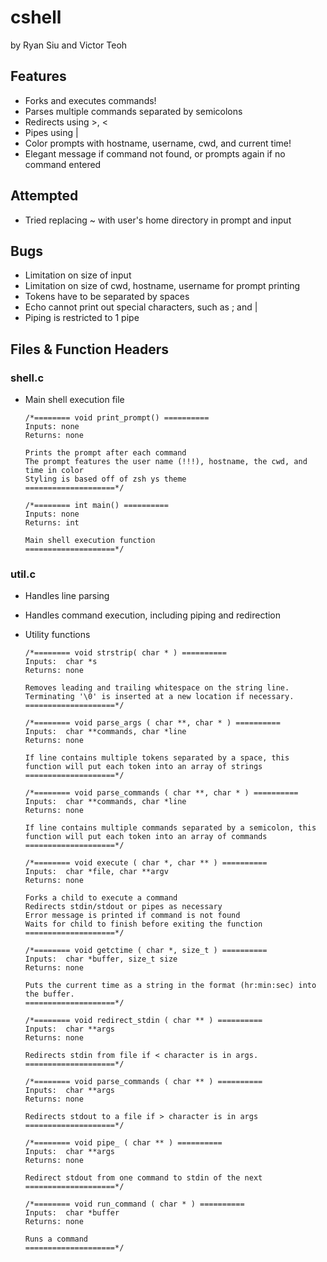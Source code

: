 # cshell

by Ryan Siu and Victor Teoh

## Features
- Forks and executes commands!  
- Parses multiple commands separated by semicolons  
- Redirects using >, <
- Pipes using |
- Color prompts with hostname, username, cwd, and current time!
- Elegant message if command not found, or prompts again if no command entered

## Attempted
- Tried replacing ~ with user's home directory in prompt and input

## Bugs
- Limitation on size of input
- Limitation on size of cwd, hostname, username for prompt printing
- Tokens have to be separated by spaces
- Echo cannot print out special characters, such as ; and |
- Piping is restricted to 1 pipe
	
## Files & Function Headers

### shell.c
- Main shell execution file
	```
	/*======== void print_prompt() ==========
	Inputs: none
	Returns: none

	Prints the prompt after each command
	The prompt features the user name (!!!), hostname, the cwd, and time in color
	Styling is based off of zsh ys theme
	====================*/
	
	/*======== int main() ==========
	Inputs: none
	Returns: int

	Main shell execution function
	====================*/
	```

### util.c
- Handles line parsing
- Handles command execution, including piping and redirection
- Utility functions

	```
	/*======== void strstrip( char * ) ==========
	Inputs:  char *s 
	Returns: none

	Removes leading and trailing whitespace on the string line.
	Terminating '\0' is inserted at a new location if necessary.
	====================*/
	
	/*======== void parse_args ( char **, char * ) ==========
	Inputs:  char **commands, char *line
	Returns: none

	If line contains multiple tokens separated by a space, this 
	function will put each token into an array of strings
	====================*/
	
	/*======== void parse_commands ( char **, char * ) ==========
	Inputs:  char **commands, char *line
	Returns: none

	If line contains multiple commands separated by a semicolon, this 
	function will put each token into an array of commands
	====================*/
	
	/*======== void execute ( char *, char ** ) ==========
	Inputs:  char *file, char **argv
	Returns: none

	Forks a child to execute a command
	Redirects stdin/stdout or pipes as necessary
	Error message is printed if command is not found
	Waits for child to finish before exiting the function
	====================*/
	
	/*======== void getctime ( char *, size_t ) ==========
	Inputs:  char *buffer, size_t size
	Returns: none

	Puts the current time as a string in the format (hr:min:sec) into the buffer. 
	====================*/
	
	/*======== void redirect_stdin ( char ** ) ==========
	Inputs:  char **args
	Returns: none

	Redirects stdin from file if < character is in args.
	====================*/
	
	/*======== void parse_commands ( char ** ) ==========
	Inputs:  char **args
	Returns: none

	Redirects stdout to a file if > character is in args
	====================*/
	
	/*======== void pipe_ ( char ** ) ==========
	Inputs:  char **args
	Returns: none

	Redirect stdout from one command to stdin of the next
	====================*/
	
	/*======== void run_command ( char * ) ==========
	Inputs:  char *buffer
	Returns: none

	Runs a command
	====================*/
	
	```
